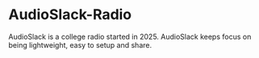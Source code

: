 # AudioSlack-Radio
AudioSlack is a college radio started in 2025. AudioSlack keeps focus on being lightweight, easy to setup and share.
